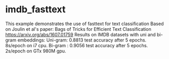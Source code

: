 # imdb_fasttext
This example demonstrates the use of fasttext for text classification
Based on Joulin et al's paper:
Bags of Tricks for Efficient Text Classification
https://arxiv.org/abs/1607.01759
Results on IMDB datasets with uni and bi-gram embeddings:
    Uni-gram: 0.8813 test accuracy after 5 epochs. 8s/epoch on i7 cpu.
    Bi-gram : 0.9056 test accuracy after 5 epochs. 2s/epoch on GTx 980M gpu.
